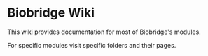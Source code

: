 # Biobridge Wiki

This wiki provides documentation for most of Biobridge's modules.

For specific modules visit specific folders and their pages.
